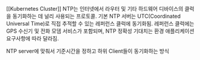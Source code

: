 [[Kubernetes Cluster]]
NTP는 인터넷에서 라우터 및 기타 하드웨어 디바이스의 클럭을 동기화하는 데 널리 사용되는 프로토콜. 기본 NTP 서버는 UTC(Coordinated Universal Time)로 직접 추적할 수 있는 레퍼런스 클럭에 동기화됨. 레퍼런스 클럭에는 GPS 수신기 및 전화 모뎀 서비스가 포함되며, NTP 정확성 기대치는 환경 애플리케이션 요구사항에 따라 달라짐.

NTP server에 맞춰서 기준시간을 정하고 하위 Client들이 동기화하는 방식